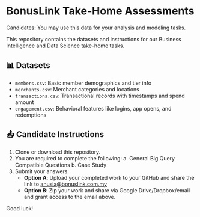 
# BonusLink Take-Home Assessments
Candidates: You may use this data for your analysis and modeling tasks.

This repository contains the datasets and instructions for our Business Intelligence and Data Science take-home tasks.

## 📊 Datasets
- `members.csv`: Basic member demographics and tier info
- `merchants.csv`: Merchant categories and locations
- `transactions.csv`: Transactional records with timestamps and spend amount
- `engagement.csv`: Behavioral features like logins, app opens, and redemptions

## 📤 Candidate Instructions
1. Clone or download this repository.
2. You are required to complete the following:
   a. General Big Query Compatible Questions
   b. Case Study
4. Submit your answers:
   - **Option A**: Upload your completed work to your GitHub and share the link to anusia@bonuslink.com.my
   - **Option B**: Zip your work and share via Google Drive/Dropbox/email and grant access to the email above.


Good luck!

